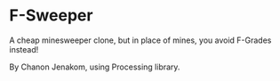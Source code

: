 # F-Sweeper

A cheap minesweeper clone, but in place of mines, you avoid F-Grades instead!

By Chanon Jenakom, using Processing library.
